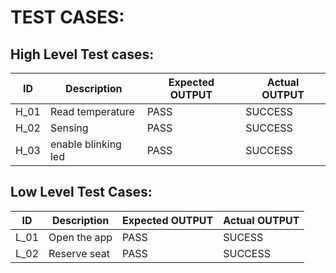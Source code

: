 # TEST CASES:
## High Level Test cases:
| ID    | Description                             | Expected OUTPUT | Actual OUTPUT |
|-------|-----------------------------------------| ------------ | ---------- |
| H_01  |Read temperature                         |PASS       |SUCCESS     | 
| H_02  |Sensing                                  |PASS        |SUCCESS     | 
| H_03  |enable blinking led                      |PASS        |SUCCESS     | 


## Low Level Test Cases:
| ID    | Description           | Expected OUTPUT | Actual OUTPUT | 
|-------|-----------------------| ------------ | -----------| 
| L_01  |Open the app           | PASS       |SUCESS      | 
| L_02  |Reserve seat           | PASS       |SUCCESS     |

